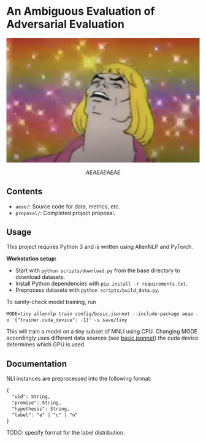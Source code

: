 # An Ambiguous Evaluation of Adversarial Evaluation

![AEAEAEAEAE](assets/aeae.png)
<div align="center"><em>AEAEAEAEAE</em></div>

## Contents

* `aeae/`: Source code for data, metrics, etc.
* `proposal/`: Completed project proposal.

## Usage

This project requires Python 3 and is written using AllenNLP and PyTorch.

**Workstation setup:**
* Start with `python scripts/download.py` from the base directory to download
datasets.
* Install Python dependencies with `pip install -r requirements.txt`.
* Preprocess datasets with `python scripts/build_data.py`.

To sanity-check model training, run
```
MODE=tiny allennlp train config/basic.jsonnet --include-package aeae -o '{"trainer.cuda_device": -1}' -s save/tiny
```
This will train a model on a tiny subset of MNLI using CPU. Changing MODE accordingly uses
different data sources (see [basic.jsonnet](config/basic.jsonnet)) the cuda device determines 
which GPU is used.

## Documentation

NLI instances are preprocessed into the following format:
```
{
  "uid": String,
  "premise": String,
  "hypothesis": String,
  "label": "e" | "c" | "n"
}
```
TODO: specify format for the label distribution.


